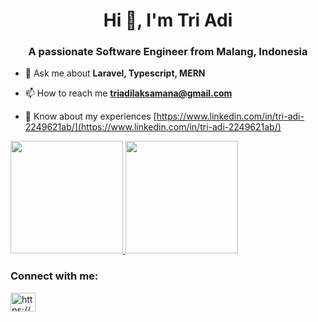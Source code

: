 <h1 align="center">Hi 👋, I'm Tri Adi</h1>
<h3 align="center">A passionate Software Engineer from Malang, Indonesia</h3>

- 💬 Ask me about **Laravel, Typescript, MERN**

- 📫 How to reach me **triadilaksamana@gmail.com**

- 📄 Know about my experiences [https://www.linkedin.com/in/tri-adi-2249621ab/](https://www.linkedin.com/in/tri-adi-2249621ab/)

<p align="left">
<a href="https://github.com/bangyadiii">
  <img height="180em" src="https://github-readme-stats-eight-theta.vercel.app/api?username=bangyadiii&show_icons=true&theme=algolia&include_all_commits=true&count_private=true"/>
  <img height="180em" src="https://github-readme-stats-eight-theta.vercel.app/api/top-langs/?username=bangyadiii&layout=compact&langs_count=8&theme=algolia"/>
</a>
</p>

<h3 align="left">Connect with me:</h3>
<p align="left">
<a href="https://linkedin.com/in/https://www.linkedin.com/in/tri-adi-2249621ab/" target="blank"><img align="center" src="https://raw.githubusercontent.com/rahuldkjain/github-profile-readme-generator/master/src/images/icons/Social/linked-in-alt.svg" alt="https://www.linkedin.com/in/tri-adi-2249621ab/" height="30" width="40" /></a>
</p>


<!---
bangyadiii/bangyadiii is a ✨ special ✨ repository because its `README.md` (this file) appears on your GitHub profile.
You can click the Preview link to take a look at your changes.
--->
